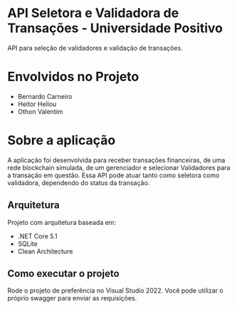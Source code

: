 # API Seletora e Validadora de Transações - Universidade Positivo
API para seleção de validadores e validação de transações.

# Envolvidos no Projeto
- Bernardo Carneiro
- Heitor Hellou
- Othon Valentim

# Sobre a aplicação
A aplicação foi desenvolvida para receber transações financeiras, de uma rede blockchain simulada, de um gerenciador e selecionar Validadores para a transação em questão. Essa API pode atuar tanto como seletora como validadora, dependendo do status da transação.

## Arquitetura
Projeto com arquitetura baseada em:
- .NET Core 5.1
- SQLite
- Clean Architecture

## Como executar o projeto
Rode o projeto de preferência no Visual Studio 2022. Você pode utilizar o próprio swagger para enviar as requisições.
